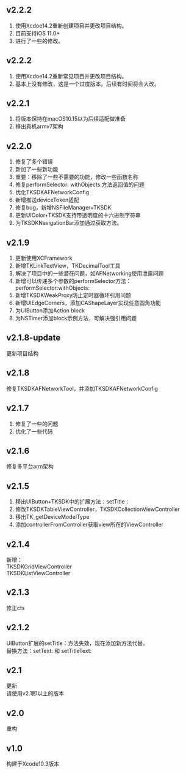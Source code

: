 ## v2.2.2
1. 使用Xcdoe14.2重新创建项目并更改项目结构。
2. 目前支持iOS 11.0+
3. 进行了一些的修改。

## v2.2.2
1. 使用Xcdoe14.2重新常见项目并更改项目结构。
2. 基本上没有修改，这是一个过度版本。后续有时间将会大改。

## v2.2.1
1. 将版本保持在macOS10.15以为后续适配做准备
2. 移出真机armv7架构


## v2.2.0
1. 修复了多个错误
2. 新加了一些新功能
3. 重要：移除了一些不需要的功能，修改一些函数名称
4. 修复performSelector: withObjects:方法返回值的问题
5. 优化TKSDKAFNetworkConfig
6. 新增推送deviceToken适配
7. 修复bug，新增NSFileManager+TKSDK
8. 更新UIColor+TKSDK支持带透明度的十六进制字符串
9. 为TKSDKNavigationBar添加通过获取方法。

## v2.1.9
1. 更新使用XCFramework
2. 新增TKLinkTextView，TKDecimalTool工具
3. 解决了项目中的一些潜在问题，如AFNetworking使用泄露问题
4. 新增可以传递多个参数的performSelector方法：performSelector:withObjects:
5. 新增TKSDKWeakProxy防止定时器循环引用问题
6. 新增UIEdgeCorners，添加CAShapeLayer实现任意圆角功能
7. 为UIButton添加Action block
8. 为NSTimer添加block示例方法，可解决强引用问题


## v2.1.8-update
更新项目结构

## v2.1.8
修复TKSDKAFNetworkTool，并添加TKSDKAFNetworkConfig

## v2.1.7
1. 修复了一些的问题
2. 优化了一些代码

## v2.1.6
修复多平台arm架构

## v2.1.5
1. 移出UIButton+TKSDK中的扩展方法：setTitle：
2. 修改TKSDKTableViewController，TKSDKCollectionViewController
3. 移出TK_getDeviceModelType
4. 添加controllerFromController获取view所在的ViewController


## v2.1.4
新增：\
TKSDKGridViewController\
TKSDKListViewController

## v2.1.3
修正cts

## v2.1.2
UIButton扩展的setTitle：方法失效，现在添加新方法代替。\
替换方法：setText: 和 setTitleText:

## v2.1
更新\
请使用v2.1即以上的版本

## v2.0
重构

## v1.0
构建于Xcode10.3版本